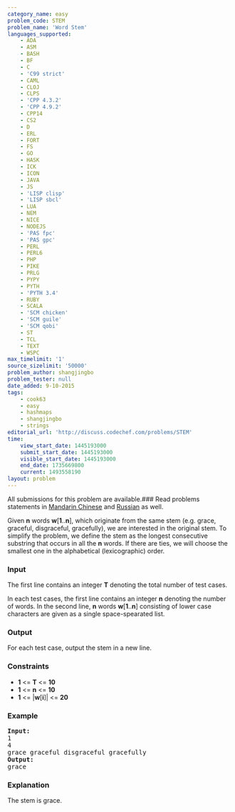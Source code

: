```yaml
---
category_name: easy
problem_code: STEM
problem_name: 'Word Stem'
languages_supported:
    - ADA
    - ASM
    - BASH
    - BF
    - C
    - 'C99 strict'
    - CAML
    - CLOJ
    - CLPS
    - 'CPP 4.3.2'
    - 'CPP 4.9.2'
    - CPP14
    - CS2
    - D
    - ERL
    - FORT
    - FS
    - GO
    - HASK
    - ICK
    - ICON
    - JAVA
    - JS
    - 'LISP clisp'
    - 'LISP sbcl'
    - LUA
    - NEM
    - NICE
    - NODEJS
    - 'PAS fpc'
    - 'PAS gpc'
    - PERL
    - PERL6
    - PHP
    - PIKE
    - PRLG
    - PYPY
    - PYTH
    - 'PYTH 3.4'
    - RUBY
    - SCALA
    - 'SCM chicken'
    - 'SCM guile'
    - 'SCM qobi'
    - ST
    - TCL
    - TEXT
    - WSPC
max_timelimit: '1'
source_sizelimit: '50000'
problem_author: shangjingbo
problem_tester: null
date_added: 9-10-2015
tags:
    - cook63
    - easy
    - hashmaps
    - shangjingbo
    - strings
editorial_url: 'http://discuss.codechef.com/problems/STEM'
time:
    view_start_date: 1445193000
    submit_start_date: 1445193000
    visible_start_date: 1445193000
    end_date: 1735669800
    current: 1493558190
layout: problem
---
```

All submissions for this problem are available.###  Read problems statements in [Mandarin Chinese](http://www.codechef.com/download/translated/COOK63/mandarin/STEM.pdf) and [Russian](http://www.codechef.com/download/translated/COOK63/russian/STEM.pdf) as well.

Given **n** words **w**\[**1**..**n**\], which originate from the same stem (e.g. grace, graceful, disgraceful, gracefully), we are interested in the original stem. To simplify the problem, we define the stem as the longest consecutive substring that occurs in all the **n** words. If there are ties, we will choose the smallest one in the alphabetical (lexicographic) order.

### Input

The first line contains an integer **T** denoting the total number of test cases.

In each test cases, the first line contains an integer **n** denoting the number of words. In the second line, **n** words **w**\[**1**..**n**\] consisting of lower case characters are given as a single space-spearated list.

### Output

For each test case, output the stem in a new line.

### Constraints

- **1** <= **T** <= **10**
- **1** <= **n** <= **10**
- **1** <= |**w**\[**i**\]| <= **20**

### Example

<pre><b>Input:</b>
1
4
grace graceful disgraceful gracefully
<b>Output:</b>
grace
</pre>
### Explanation

The stem is grace.
